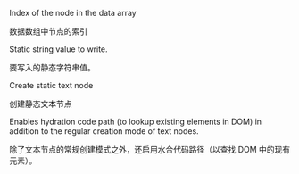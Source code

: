 Index of the node in the data array

数据数组中节点的索引

Static string value to write.

要写入的静态字符串值。

Create static text node

创建静态文本节点

Enables hydration code path \(to lookup existing elements in DOM\)
in addition to the regular creation mode of text nodes.

除了文本节点的常规创建模式之外，还启用水合代码路径（以查找 DOM 中的现有元素）。